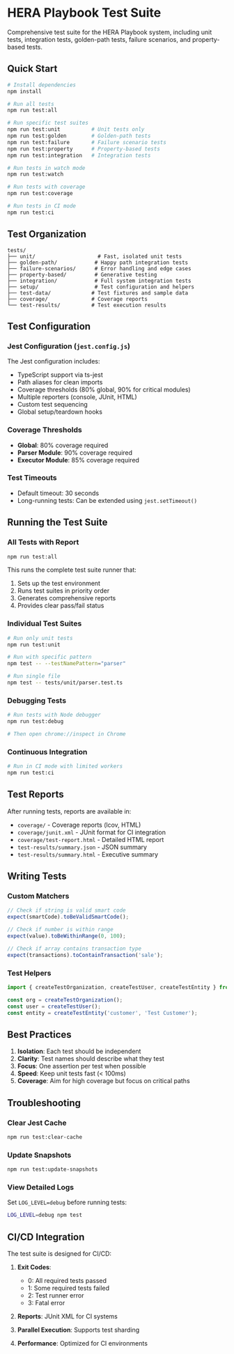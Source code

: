 # HERA Playbook Test Suite

Comprehensive test suite for the HERA Playbook system, including unit tests, integration tests, golden-path tests, failure scenarios, and property-based tests.

## Quick Start

```bash
# Install dependencies
npm install

# Run all tests
npm run test:all

# Run specific test suites
npm run test:unit          # Unit tests only
npm run test:golden        # Golden-path tests
npm run test:failure       # Failure scenario tests
npm run test:property      # Property-based tests
npm run test:integration   # Integration tests

# Run tests in watch mode
npm run test:watch

# Run tests with coverage
npm run test:coverage

# Run tests in CI mode
npm run test:ci
```

## Test Organization

```
tests/
├── unit/                    # Fast, isolated unit tests
├── golden-path/            # Happy path integration tests
├── failure-scenarios/      # Error handling and edge cases
├── property-based/         # Generative testing
├── integration/            # Full system integration tests
├── setup/                  # Test configuration and helpers
├── test-data/             # Test fixtures and sample data
├── coverage/              # Coverage reports
└── test-results/          # Test execution results
```

## Test Configuration

### Jest Configuration (`jest.config.js`)

The Jest configuration includes:
- TypeScript support via ts-jest
- Path aliases for clean imports
- Coverage thresholds (80% global, 90% for critical modules)
- Multiple reporters (console, JUnit, HTML)
- Custom test sequencing
- Global setup/teardown hooks

### Coverage Thresholds

- **Global**: 80% coverage required
- **Parser Module**: 90% coverage required
- **Executor Module**: 85% coverage required

### Test Timeouts

- Default timeout: 30 seconds
- Long-running tests: Can be extended using `jest.setTimeout()`

## Running the Test Suite

### All Tests with Report

```bash
npm run test:all
```

This runs the complete test suite runner that:
1. Sets up the test environment
2. Runs test suites in priority order
3. Generates comprehensive reports
4. Provides clear pass/fail status

### Individual Test Suites

```bash
# Run only unit tests
npm run test:unit

# Run with specific pattern
npm test -- --testNamePattern="parser"

# Run single file
npm test -- tests/unit/parser.test.ts
```

### Debugging Tests

```bash
# Run tests with Node debugger
npm run test:debug

# Then open chrome://inspect in Chrome
```

### Continuous Integration

```bash
# Run in CI mode with limited workers
npm run test:ci
```

## Test Reports

After running tests, reports are available in:
- `coverage/` - Coverage reports (lcov, HTML)
- `coverage/junit.xml` - JUnit format for CI integration
- `coverage/test-report.html` - Detailed HTML report
- `test-results/summary.json` - JSON summary
- `test-results/summary.html` - Executive summary

## Writing Tests

### Custom Matchers

```typescript
// Check if string is valid smart code
expect(smartCode).toBeValidSmartCode();

// Check if number is within range
expect(value).toBeWithinRange(0, 100);

// Check if array contains transaction type
expect(transactions).toContainTransaction('sale');
```

### Test Helpers

```typescript
import { createTestOrganization, createTestUser, createTestEntity } from '../setup/test-setup';

const org = createTestOrganization();
const user = createTestUser();
const entity = createTestEntity('customer', 'Test Customer');
```

## Best Practices

1. **Isolation**: Each test should be independent
2. **Clarity**: Test names should describe what they test
3. **Focus**: One assertion per test when possible
4. **Speed**: Keep unit tests fast (< 100ms)
5. **Coverage**: Aim for high coverage but focus on critical paths

## Troubleshooting

### Clear Jest Cache

```bash
npm run test:clear-cache
```

### Update Snapshots

```bash
npm run test:update-snapshots
```

### View Detailed Logs

Set `LOG_LEVEL=debug` before running tests:

```bash
LOG_LEVEL=debug npm test
```

## CI/CD Integration

The test suite is designed for CI/CD:

1. **Exit Codes**:
   - 0: All required tests passed
   - 1: Some required tests failed
   - 2: Test runner error
   - 3: Fatal error

2. **Reports**: JUnit XML for CI systems
3. **Parallel Execution**: Supports test sharding
4. **Performance**: Optimized for CI environments